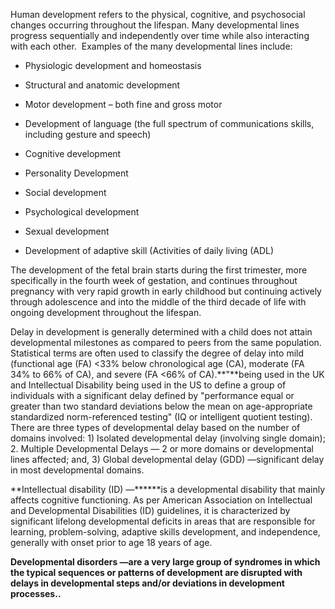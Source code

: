 Human development refers to the physical, cognitive, and psychosocial changes occurring throughout the lifespan. Many developmental lines progress sequentially and independently over time while also interacting with each other.  Examples of the many developmental lines include:

- Physiologic development and homeostasis

- Structural and anatomic development

- Motor development – both fine and gross motor

- Development of language (the full spectrum of communications skills, including gesture and speech)

- Cognitive development

- Personality Development

- Social development

- Psychological development

- Sexual development

- Development of adaptive skill (Activities of daily living (ADL)

The development of the fetal brain starts during the first trimester, more specifically in the fourth week of gestation, and continues throughout pregnancy with very rapid growth in early childhood but continuing actively through adolescence and into the middle of the third decade of life with ongoing development throughout the lifespan.

Delay in development is generally determined with a child does not attain developmental milestones as compared to peers from the same population. Statistical terms are often used to classify the degree of delay into mild (functional age (FA) <33% below chronological age (CA), moderate (FA 34% to 66% of CA), and severe (FA <66% of CA).**"**being used in the UK and Intellectual Disability being used in the US to define a group of individuals with a significant delay defined by "performance equal or greater than two standard deviations below the mean on age-appropriate standardized norm-referenced testing" (IQ or intelligent quotient testing). There are three types of developmental delay based on the number of domains involved: 1) Isolated developmental delay (involving single domain); 2. Multiple Developmental Delays — 2 or more domains or developmental lines affected; and, 3) Global developmental delay (GDD) —significant delay in most developmental domains.

**Intellectual disability (ID) —******is a developmental disability that mainly affects cognitive functioning. As per American Association on Intellectual and Developmental Disabilities (ID) guidelines, it is characterized by significant lifelong developmental deficits in areas that are responsible for learning, problem-solving, adaptive skills development, and independence, generally with onset prior to age 18 years of age.

**Developmental disorders —**are a very large group of syndromes in which the typical sequences or patterns of development are disrupted with delays in developmental steps and/or deviations in development processes.**.**